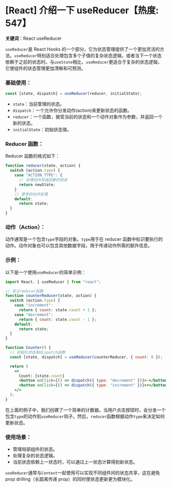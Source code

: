 # [React] 介绍一下 useReducer【热度: 547】

**关键词**：React useReducer

`useReducer`是 React Hooks 的一个部分，它为状态管理提供了一个更加灵活的方法。`useReducer`特别适合处理包含多个子值的复杂状态逻辑，或者当下一个状态依赖于之前的状态时。与`useState`相比，`useReducer`更适合于复杂的状态逻辑，它使组件的状态管理更加清晰和可预测。

### 基础使用：

```jsx
const [state, dispatch] = useReducer(reducer, initialState);
```

- `state`：当前管理的状态。
- `dispatch`：一个允许你分发动作(action)来更新状态的函数。
- `reducer`：一个函数，接受当前的状态和一个动作对象作为参数，并返回一个新的状态。
- `initialState`：初始状态值。

### Reducer 函数：

Reducer 函数的格式如下：

```javascript
function reducer(state, action) {
  switch (action.type) {
    case "ACTION_TYPE": {
      // 处理动作并返回新的状态
      return newState;
    }
    // 更多的动作处理
    default:
      return state;
  }
}
```

### 动作（Action）：

动作通常是一个包含`type`字段的对象。`type`用于在 reducer 函数中标识要执行的动作。动作对象也可以包含其他数据字段，用于传递动作所需的额外信息。

### 示例：

以下是一个使用`useReducer`的简单示例：

```jsx
import React, { useReducer } from "react";

// 定义reducer函数
function counterReducer(state, action) {
  switch (action.type) {
    case "increment":
      return { count: state.count + 1 };
    case "decrement":
      return { count: state.count - 1 };
    default:
      return state;
  }
}

function Counter() {
  // 初始化状态和dispatch函数
  const [state, dispatch] = useReducer(counterReducer, { count: 0 });

  return (
    <>
      Count: {state.count}
      <button onClick={() => dispatch({ type: "decrement" })}>-</button>
      <button onClick={() => dispatch({ type: "increment" })}>+</button>
    </>
  );
}
```

在上面的例子中，我们创建了一个简单的计数器。当用户点击按钮时，会分发一个包含`type`的动作到`useReducer`钩子。然后，`reducer`函数根据动作`type`来决定如何更新状态。

### 使用场景：

- 管理局部组件的状态。
- 处理复杂的状态逻辑。
- 当前状态依赖上一状态时，可以通过上一状态计算得到新状态。

`useReducer`通常与`Context`一起使用可以实现不同组件间的状态共享，这在避免 prop drilling（长距离传递 prop）的同时使状态更新更为模块化。
